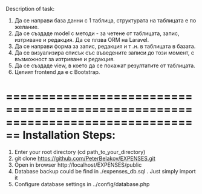 Description of task: 
1. Да се направи база данни с 1 таблица, структурата на таблицата е по 
желание. 
2. Да се създаде model с методи - за четене от таблицата, запис, 
изтриване и редакция. Да се плзва ORM на Laravel.
3. Да се направи форма за запис, редакция и т .н. в таблицата в базата. 
4. Да се визуализира списък със въведените записи до този момент, с 
възможност за изтриване и редакция. 
5. Да се създаде view, в което да се покажат резултатите от таблицата. 
6. Целият frontend да е с Bootstrap. 

================================================================================
Installation Steps: 
================================================================================
1. Enter your root directory (cd path_to_your_directory)
1. git clone https://github.com/PeterBelakov/EXPENSES.git
3. Open in browser http://localhost/EXPENSES/public
4. Database backup could be find in  ./expenses_db.sql . Just simply import it
5. Configure database settings in ../config/database.php
